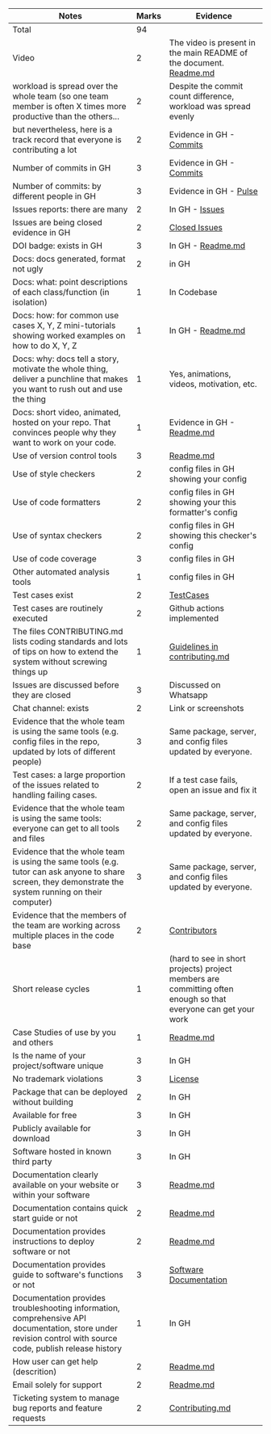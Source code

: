 |Notes|Marks| Evidence|
|-----|---|---------|
|Total|94|
|Video|2|   The video is present in the main README of the document. [Readme.md](https://github.com/Kashika08/application-tracking-system/blob/main/readme.md)|
|workload is spread over the whole team (so one team member is often X times more productive than the others...|2| Despite the commit count difference, workload was spread evenly|
|but nevertheless, here is a track record that everyone is contributing a lot|2| Evidence in GH - [Commits](https://github.com/Kashika08/application-tracking-system/commits/main)|
|Number of commits	in GH|3| Evidence in GH - [Commits](https://github.com/Kashika08/ShopSync/commits/main)|
|Number of commits: by different people	in GH|3| Evidence in GH - [Pulse](https://github.com/Kashika08/application-tracking-system/pulse)|
|Issues reports: there are many|2| In GH - [Issues](https://github.com/Kashika08/application-tracking-system/issues?q=is%3Aopen+is%3Aissue)|
|Issues are being closed	evidence in GH|2| [Closed Issues](https://github.com/Kashika08/application-tracking-system/issues?q=is%3Aissue+is%3Aclosed)|
|DOI badge: exists	in GH|3| In GH - [Readme.md](https://github.com/Kashika08/application-tracking-system/blob/main/readme.md)|
|Docs: docs generated, format not ugly |2| in GH| 
|Docs: what: point descriptions of each class/function (in isolation)|1| In Codebase |
|Docs: how: for common use cases X, Y, Z mini-tutorials showing worked examples on how to do X, Y, Z|1| In GH - [Readme.md](https://github.com/Kashika08/application-tracking-system/blob/main/readme.md) |
|Docs: why: docs tell a story, motivate the whole thing, deliver a punchline that makes you want to rush out and use the thing |1| Yes, animations, videos, motivation, etc.|
|Docs: short video, animated, hosted on your repo. That convinces people why they want to work on your code.	|1| Evidence in GH - [Readme.md](https://github.com/Kashika08/application-tracking-system/blob/main/readme.md)|
|Use of version control tools	|3| [Readme.md](https://github.com/Kashika08/application-tracking-system/blob/main/readme.md) |
|Use of style checkers|2|	config files in GH showing your config |
|Use of code formatters|2|	config files in GH showing your this formatter's config|
|Use of syntax checkers|2| config files in GH showing this checker's config|
|Use of code coverage|3| 	config files in GH|
|Other automated analysis tools|1| config files in GH|
|Test cases exist|2| [TestCases](https://github.com/Kashika08/ShopSync/tree/main/tests)|
|Test cases are routinely executed|2| Github actions implemented|
|The files CONTRIBUTING.md lists coding standards and lots of tips on how to extend the system without screwing things up  |1|[Guidelines in contributing.md](https://github.com/Kashika08/application-tracking-system/blob/main/Contributing.md) |
|Issues are discussed before they are closed |3| Discussed on Whatsapp |
|Chat channel: exists|2|	Link or screenshots |
|Evidence that the whole team is using the same tools (e.g. config files in the repo, updated by lots of different people) |3| Same package, server, and config files updated by everyone. |
|Test cases: a large proportion of the issues related to handling failing cases.|2| If a test case fails, open an issue and fix it|
|Evidence that the whole team is using the same tools: everyone can get to all tools and files|2| Same package, server, and config files updated by everyone. |
|Evidence that the whole team is using the same tools (e.g. tutor can ask anyone to share screen, they demonstrate the system running on their computer)|3| Same package, server, and config files updated by everyone. | 
|Evidence that the members of the team are working across multiple places in the code base	|2| [Contributors](https://github.com/Kashika08/ShopSync/graphs/contributors)
|Short release cycles|1|(hard to see in short projects) project members are committing often enough so that everyone can get your work|
|Case Studies of use by you and others|1|[Readme.md](https://github.com/Kashika08/application-tracking-system/blob/main/readme.md)|
|Is the name of your project/software unique|3| In GH|
|No trademark violations|3|[License](https://github.com/Kashika08/application-tracking-system/blob/main/LICENSE)|
|Package that can be deployed without building|2|In GH|
|Available for free|3|In GH|
|Publicly available for download|3|In GH|
|Software hosted in known third party|3|In GH|
|Documentation clearly available on your website or within your software|3|[Readme.md](https://github.com/Kashika08/application-tracking-system/blob/main/readme.md)|
|Documentation contains quick start guide or not|2|[Readme.md](https://github.com/Kashika08/application-tracking-system/blob/main/readme.md)|
|Documentation provides instructions to deploy software or not|2|[Readme.md](https://github.com/Kashika08/application-tracking-system/blob/main/readme.md)|
|Documentation provides guide to software's functions or not|3|[Software Documentation](https://github.com/Kashika08/application-tracking-system/blob/main/Software%20Documentation.pdf)|
|Documentation provides troubleshooting information, comprehensive API documentation, store under revision control with source code, publish release history|1|In GH|
|How user can get help (descrition)|2|[Readme.md](https://github.com/Kashika08/application-tracking-system/blob/main/readme.md)|
|Email solely for support|2|[Readme.md](https://github.com/Kashika08/application-tracking-system/blob/main/readme.md)|
|Ticketing system to manage bug reports and feature requests|2|[Contributing.md](https://github.com/Kashika08/application-tracking-system/blob/main/Contributing.md)|

